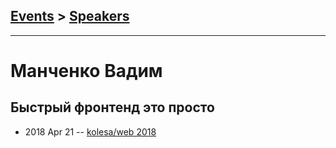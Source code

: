 ## [Events](../README.md) > [Speakers](../speakers.md)
---

# Манченко Вадим

## Быстрый фронтенд это просто
- 2018 Apr 21 -- [kolesa&#x2F;web 2018](https://www.youtube.com/watch?v=bJJekBTwjUs)    
